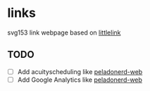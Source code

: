# links

svg153 link webpage based on [littlelink](https://github.com/sethcottle/littlelink)

## TODO

- [ ] Add acuityscheduling like [peladonerd-web](https://github.com/pablokbs/peladonerd-web)
- [ ] Add Google Analytics like [peladonerd-web](https://github.com/pablokbs/peladonerd-web)
